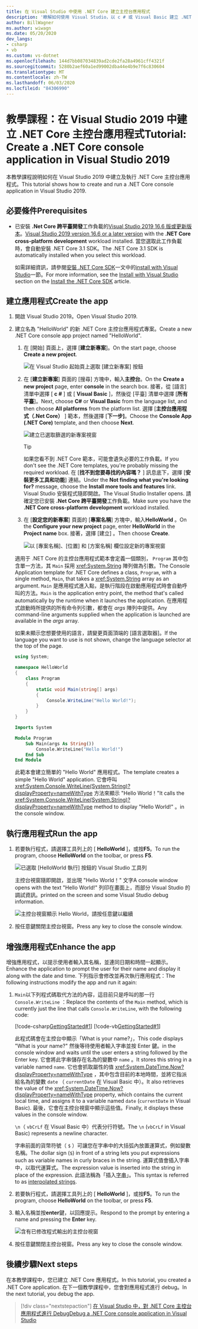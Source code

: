 ```yaml
---
title: 在 Visual Studio 中使用 .NET Core 建立主控台應用程式
description: '瞭解如何使用 Visual Studio，以 c # 或 Visual Basic 建立 .NET Core 主控台應用程式。'
author: BillWagner
ms.author: wiwagn
ms.date: 05/20/2020
dev_langs:
- csharp
- vb
ms.custom: vs-dotnet
ms.openlocfilehash: 144d7bb087034839ad2cde2fa28a4961cff4321f
ms.sourcegitcommit: 5280b2aef60a1ed99002dba44e4b9e7f6c830604
ms.translationtype: MT
ms.contentlocale: zh-TW
ms.lasthandoff: 06/03/2020
ms.locfileid: "84306990"
---
```

# <a name="tutorial-create-a-net-core-console-application-in-visual-studio-2019"></a><span data-ttu-id="d6b5d-103">教學課程：在 Visual Studio 2019 中建立 .NET Core 主控台應用程式</span><span class="sxs-lookup"><span data-stu-id="d6b5d-103">Tutorial: Create a .NET Core console application in Visual Studio 2019</span></span>

<span data-ttu-id="d6b5d-104">本教學課程說明如何在 Visual Studio 2019 中建立及執行 .NET Core 主控台應用程式。</span><span class="sxs-lookup"><span data-stu-id="d6b5d-104">This tutorial shows how to create and run a .NET Core console application in Visual Studio 2019.</span></span>

## <a name="prerequisites"></a><span data-ttu-id="d6b5d-105">必要條件</span><span class="sxs-lookup"><span data-stu-id="d6b5d-105">Prerequisites</span></span>

- <span data-ttu-id="d6b5d-106">已安裝 **.Net Core 跨平臺開發**工作負載的[Visual Studio 2019 16.6 版或更新版本](https://visualstudio.microsoft.com/downloads/?utm_medium=microsoft&utm_source=docs.microsoft.com&utm_campaign=inline+link&utm_content=download+vs2019)。</span><span class="sxs-lookup"><span data-stu-id="d6b5d-106">[Visual Studio 2019 version 16.6 or a later version](https://visualstudio.microsoft.com/downloads/?utm_medium=microsoft&utm_source=docs.microsoft.com&utm_campaign=inline+link&utm_content=download+vs2019) with the **.NET Core cross-platform development** workload installed.</span></span> <span data-ttu-id="d6b5d-107">當您選取此工作負載時，會自動安裝 .NET Core 3.1 SDK。</span><span class="sxs-lookup"><span data-stu-id="d6b5d-107">The .NET Core 3.1 SDK is automatically installed when you select this workload.</span></span>

  <span data-ttu-id="d6b5d-108">如需詳細資訊，請參閱[安裝 .NET Core SDK](../install/sdk.md?pivots=os-windows)一文中的[install with Visual Studio](../install/sdk.md?pivots=os-windows#install-with-visual-studio)一節。</span><span class="sxs-lookup"><span data-stu-id="d6b5d-108">For more information, see the [Install with Visual Studio](../install/sdk.md?pivots=os-windows#install-with-visual-studio) section on the [Install the .NET Core SDK](../install/sdk.md?pivots=os-windows) article.</span></span>

## <a name="create-the-app"></a><span data-ttu-id="d6b5d-109">建立應用程式</span><span class="sxs-lookup"><span data-stu-id="d6b5d-109">Create the app</span></span>

<!-- markdownlint-disable MD025 -->

1. <span data-ttu-id="d6b5d-110">開啟 Visual Studio 2019。</span><span class="sxs-lookup"><span data-stu-id="d6b5d-110">Open Visual Studio 2019.</span></span>

1. <span data-ttu-id="d6b5d-111">建立名為 "HelloWorld" 的新 .NET Core 主控台應用程式專案。</span><span class="sxs-lookup"><span data-stu-id="d6b5d-111">Create a new .NET Core console app project named "HelloWorld".</span></span>

   1. <span data-ttu-id="d6b5d-112">在 [開始] 頁面上，選擇 [**建立新專案**]。</span><span class="sxs-lookup"><span data-stu-id="d6b5d-112">On the start page, choose **Create a new project**.</span></span>

      ![在 Visual Studio 起始頁上選取 [建立新專案] 按鈕](./media/with-visual-studio/start-window.png)

   1. <span data-ttu-id="d6b5d-114">在 [**建立新專案**] 頁面的 [搜尋] 方塊中，輸入**主控台**。</span><span class="sxs-lookup"><span data-stu-id="d6b5d-114">On the **Create a new project** page, enter **console** in the search box.</span></span> <span data-ttu-id="d6b5d-115">接著，從 [語言] 清單中選擇 [ **c #** ] 或 [ **Visual Basic** ]，然後從 [平臺] 清單中選擇 [**所有平臺**]。</span><span class="sxs-lookup"><span data-stu-id="d6b5d-115">Next, choose **C#** or **Visual Basic** from the language list, and then choose **All platforms** from the platform list.</span></span> <span data-ttu-id="d6b5d-116">選擇 [**主控台應用程式（.Net Core）** ] 範本，然後選擇 [**下一步]**。</span><span class="sxs-lookup"><span data-stu-id="d6b5d-116">Choose the **Console App (.NET Core)** template, and then choose **Next**.</span></span>

      ![建立已選取篩選的新專案視窗](./media/with-visual-studio/create-new-project.png)

      > [!TIP]
      > <span data-ttu-id="d6b5d-118">如果您看不到 .NET Core 範本，可能會遺失必要的工作負載。</span><span class="sxs-lookup"><span data-stu-id="d6b5d-118">If you don't see the .NET Core templates, you're probably missing the required workload.</span></span> <span data-ttu-id="d6b5d-119">在 [**找不到您要尋找的內容嗎？** ] 訊息底下，選擇 [**安裝更多工具和功能**] 連結。</span><span class="sxs-lookup"><span data-stu-id="d6b5d-119">Under the **Not finding what you're looking for?** message, choose the **Install more tools and features** link.</span></span> <span data-ttu-id="d6b5d-120">Visual Studio 安裝程式隨即開啟。</span><span class="sxs-lookup"><span data-stu-id="d6b5d-120">The Visual Studio Installer opens.</span></span> <span data-ttu-id="d6b5d-121">請確定您已安裝 **.Net Core 跨平臺開發**工作負載。</span><span class="sxs-lookup"><span data-stu-id="d6b5d-121">Make sure you have the **.NET Core cross-platform development** workload installed.</span></span>

   1. <span data-ttu-id="d6b5d-122">在 [**設定您的新專案**] 頁面的 [**專案名稱**] 方塊中，輸入**HelloWorld** 。</span><span class="sxs-lookup"><span data-stu-id="d6b5d-122">On the **Configure your new project** page,  enter **HelloWorld** in the **Project name** box.</span></span> <span data-ttu-id="d6b5d-123">接著，選擇 [建立]  。</span><span class="sxs-lookup"><span data-stu-id="d6b5d-123">Then choose **Create**.</span></span>

      ![以 [專案名稱]、[位置] 和 [方案名稱] 欄位設定新的專案視窗](./media/with-visual-studio/configure-new-project.png)

   <span data-ttu-id="d6b5d-125">適用于 .NET Core 的主控台應用程式範本會定義一個類別， `Program` 其中包含單一方法，其 `Main` 採用 <xref:System.String> 陣列做為引數。</span><span class="sxs-lookup"><span data-stu-id="d6b5d-125">The Console Application template for .NET Core defines a class, `Program`, with a single method, `Main`, that takes a <xref:System.String> array as an argument.</span></span> <span data-ttu-id="d6b5d-126">`Main` 是應用程式進入點，是執行階段在啟動應用程式時會自動呼叫的方法。</span><span class="sxs-lookup"><span data-stu-id="d6b5d-126">`Main` is the application entry point, the method that's called automatically by the runtime when it launches the application.</span></span> <span data-ttu-id="d6b5d-127">在應用程式啟動時所提供的所有命令列引數，都會在 *args* 陣列中提供。</span><span class="sxs-lookup"><span data-stu-id="d6b5d-127">Any command-line arguments supplied when the application is launched are available in the *args* array.</span></span>

   <span data-ttu-id="d6b5d-128">如果未顯示您想要使用的語言，請變更頁面頂端的 [語言選取器]。</span><span class="sxs-lookup"><span data-stu-id="d6b5d-128">If the language you want to use is not shown, change the language selector at the top of the page.</span></span>

   ```csharp
   using System;

   namespace HelloWorld
   {
       class Program
       {
           static void Main(string[] args)
           {
               Console.WriteLine("Hello World!");
           }
       }
   }
   ```

   ```vb
   Imports System

   Module Program
       Sub Main(args As String())
           Console.WriteLine("Hello World!")
       End Sub
   End Module
   ```

   <span data-ttu-id="d6b5d-129">此範本會建立簡單的 "Hello World" 應用程式。</span><span class="sxs-lookup"><span data-stu-id="d6b5d-129">The template creates a simple "Hello World" application.</span></span> <span data-ttu-id="d6b5d-130">它會呼叫 <xref:System.Console.WriteLine(System.String)?displayProperty=nameWithType> 方法來顯示 "Hello World！"</span><span class="sxs-lookup"><span data-stu-id="d6b5d-130">It calls the <xref:System.Console.WriteLine(System.String)?displayProperty=nameWithType> method to display "Hello World!"</span></span> <span data-ttu-id="d6b5d-131">。</span><span class="sxs-lookup"><span data-stu-id="d6b5d-131">in the console window.</span></span>

## <a name="run-the-app"></a><span data-ttu-id="d6b5d-132">執行應用程式</span><span class="sxs-lookup"><span data-stu-id="d6b5d-132">Run the app</span></span>

1. <span data-ttu-id="d6b5d-133">若要執行程式，請選擇工具列上的 [ **HelloWorld** ]，或按**F5**。</span><span class="sxs-lookup"><span data-stu-id="d6b5d-133">To run the program, choose **HelloWorld** on the toolbar, or press **F5**.</span></span>

   ![已選取 [HelloWorld 執行] 按鈕的 Visual Studio 工具列](./media/with-visual-studio/run-program.png)

   <span data-ttu-id="d6b5d-135">主控台視窗隨即開啟，並出現 "Hello World！" 文字</span><span class="sxs-lookup"><span data-stu-id="d6b5d-135">A console window opens with the text "Hello World!"</span></span> <span data-ttu-id="d6b5d-136">列印在畫面上，而部分 Visual Studio 的調試資訊。</span><span class="sxs-lookup"><span data-stu-id="d6b5d-136">printed on the screen and some Visual Studio debug information.</span></span>

   ![主控台視窗顯示 Hello World，請按任意鍵以繼續](./media/with-visual-studio/hello-world-console.png)

1. <span data-ttu-id="d6b5d-138">按任意鍵關閉主控台視窗。</span><span class="sxs-lookup"><span data-stu-id="d6b5d-138">Press any key to close the console window.</span></span>

## <a name="enhance-the-app"></a><span data-ttu-id="d6b5d-139">增強應用程式</span><span class="sxs-lookup"><span data-stu-id="d6b5d-139">Enhance the app</span></span>

<span data-ttu-id="d6b5d-140">增強應用程式，以提示使用者輸入其名稱，並連同日期和時間一起顯示。</span><span class="sxs-lookup"><span data-stu-id="d6b5d-140">Enhance the application to prompt the user for their name and display it along with the date and time.</span></span> <span data-ttu-id="d6b5d-141">下列指示會修改並再次執行應用程式：</span><span class="sxs-lookup"><span data-stu-id="d6b5d-141">The following instructions modify the app and run it again:</span></span>

1. <span data-ttu-id="d6b5d-142">`Main`以下列程式碼取代方法的內容，這目前只是呼叫的那一行 `Console.WriteLine` ：</span><span class="sxs-lookup"><span data-stu-id="d6b5d-142">Replace the contents of the `Main` method, which is currently just the line that calls `Console.WriteLine`, with the following code:</span></span>

   [!code-csharp[GettingStarted#1](./snippets/with-visual-studio/csharp/Program.cs#1)]
   [!code-vb[GettingStarted#1](./snippets/with-visual-studio/vb/Program.vb#1)]

   <span data-ttu-id="d6b5d-143">此程式碼會在主控台中顯示「What is your name?」，</span><span class="sxs-lookup"><span data-stu-id="d6b5d-143">This code displays "What is your name?"</span></span> <span data-ttu-id="d6b5d-144">然後等待使用者輸入字串並按 Enter 鍵。</span><span class="sxs-lookup"><span data-stu-id="d6b5d-144">in the console window and waits until the user enters a string followed by the Enter key.</span></span> <span data-ttu-id="d6b5d-145">它會將此字串儲存在名為的變數中 `name` 。</span><span class="sxs-lookup"><span data-stu-id="d6b5d-145">It stores this string in a variable named `name`.</span></span> <span data-ttu-id="d6b5d-146">它也會抓取屬性的值 <xref:System.DateTime.Now?displayProperty=nameWithType> ，其中包含目前的本地時間，並將它指派給名為的變數 `date` （ `currentDate` 在 Visual Basic 中）。</span><span class="sxs-lookup"><span data-stu-id="d6b5d-146">It also retrieves the value of the <xref:System.DateTime.Now?displayProperty=nameWithType> property, which contains the current local time, and assigns it to a variable named `date` (`currentDate` in Visual Basic).</span></span> <span data-ttu-id="d6b5d-147">最後，它會在主控台視窗中顯示這些值。</span><span class="sxs-lookup"><span data-stu-id="d6b5d-147">Finally, it displays these values in the console window.</span></span>

   <span data-ttu-id="d6b5d-148">`\n`（ `vbCrLf` 在 Visual Basic 中）代表分行符號。</span><span class="sxs-lookup"><span data-stu-id="d6b5d-148">The `\n` (`vbCrLf` in Visual Basic) represents a newline character.</span></span>

   <span data-ttu-id="d6b5d-149">字串前面的貨幣符號（ `$` ）可讓您在字串中的大括弧內放置運算式，例如變數名稱。</span><span class="sxs-lookup"><span data-stu-id="d6b5d-149">The dollar sign (`$`) in front of a string lets you put expressions such as variable names in curly braces in the string.</span></span> <span data-ttu-id="d6b5d-150">運算式值會插入字串中，以取代運算式。</span><span class="sxs-lookup"><span data-stu-id="d6b5d-150">The expression value is inserted into the string in place of the expression.</span></span> <span data-ttu-id="d6b5d-151">此語法稱為「插入[字串](../../csharp/language-reference/tokens/interpolated.md)」。</span><span class="sxs-lookup"><span data-stu-id="d6b5d-151">This syntax is referred to as [interpolated strings](../../csharp/language-reference/tokens/interpolated.md).</span></span>

1. <span data-ttu-id="d6b5d-152">若要執行程式，請選擇工具列上的 [ **HelloWorld** ]，或按**F5**。</span><span class="sxs-lookup"><span data-stu-id="d6b5d-152">To run the program, choose **HelloWorld** on the toolbar, or press **F5**.</span></span>

1. <span data-ttu-id="d6b5d-153">輸入名稱並按**enter**鍵，以回應提示。</span><span class="sxs-lookup"><span data-stu-id="d6b5d-153">Respond to the prompt by entering a name and pressing the **Enter** key.</span></span>

   ![含有已修改程式輸出的主控台視窗](./media/with-visual-studio/hello-world-update.png)

1. <span data-ttu-id="d6b5d-155">按任意鍵關閉主控台視窗。</span><span class="sxs-lookup"><span data-stu-id="d6b5d-155">Press any key to close the console window.</span></span>

## <a name="next-steps"></a><span data-ttu-id="d6b5d-156">後續步驟</span><span class="sxs-lookup"><span data-stu-id="d6b5d-156">Next steps</span></span>

<span data-ttu-id="d6b5d-157">在本教學課程中，您已建立 .NET Core 應用程式。</span><span class="sxs-lookup"><span data-stu-id="d6b5d-157">In this tutorial, you created a .NET Core application.</span></span> <span data-ttu-id="d6b5d-158">在下一個教學課程中，您會對應用程式進行 debug。</span><span class="sxs-lookup"><span data-stu-id="d6b5d-158">In the next tutorial, you debug the app.</span></span>

> [!div class="nextstepaction"]
> [<span data-ttu-id="d6b5d-159">在 Visual Studio 中，對 .NET Core 主控台應用程式進行 Debug</span><span class="sxs-lookup"><span data-stu-id="d6b5d-159">Debug a .NET Core console application in Visual Studio</span></span>](debugging-with-visual-studio.md)

